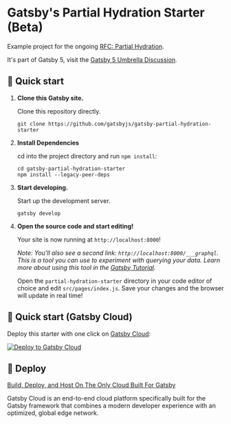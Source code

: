 # Gatsby's Partial Hydration Starter (Beta)

Example project for the ongoing [RFC: Partial Hydration](https://github.com/gatsbyjs/gatsby/discussions/36608).

It's part of Gatsby 5, visit the [Gatsby 5 Umbrella Discussion](https://github.com/gatsbyjs/gatsby/discussions/36609).

## 🚀 Quick start

1.  **Clone this Gatsby site.**

    Clone this repository directly.

    ```shell
    git clone https://github.com/gatsbyjs/gatsby-partial-hydration-starter
    ```

1. **Install Dependencies**

    cd into the project directory and run `npm install`:

    ```shell
    cd gatsby-partial-hydration-starter
    npm install --legacy-peer-deps
    ```

1.  **Start developing.**

    Start up the development server.

    ```shell
    gatsby develop
    ```

1.  **Open the source code and start editing!**

    Your site is now running at `http://localhost:8000`!

    _Note: You'll also see a second link: _`http://localhost:8000/___graphql`_. This is a tool you can use to experiment with querying your data. Learn more about using this tool in the [Gatsby Tutorial](https://www.gatsbyjs.com/docs/tutorial/part-4/#use-graphiql-to-explore-the-data-layer-and-write-graphql-queries)._

    Open the `partial-hydration-starter` directory in your code editor of choice and edit `src/pages/index.js`. Save your changes and the browser will update in real time!

## 🚀 Quick start (Gatsby Cloud)

Deploy this starter with one click on [Gatsby Cloud](https://www.gatsbyjs.com/cloud/):

[<img src="https://www.gatsbyjs.com/deploynow.svg" alt="Deploy to Gatsby Cloud">](https://www.gatsbyjs.com/dashboard/deploynow?url=https://github.com/gatsbyjs/gatsby-partial-hydration-starter)

## 💫 Deploy

[Build, Deploy, and Host On The Only Cloud Built For Gatsby](https://www.gatsbyjs.com/products/cloud/)

Gatsby Cloud is an end-to-end cloud platform specifically built for the Gatsby framework that combines a modern developer experience with an optimized, global edge network.
